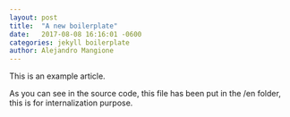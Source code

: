 ```yaml
---
layout: post
title:  "A new boilerplate"
date:   2017-08-08 16:16:01 -0600
categories: jekyll boilerplate
author: Alejandro Mangione
---
```

This is an example article.

As you can see in the source code, this file has been put in the /en folder, this is for internalization purpose.

